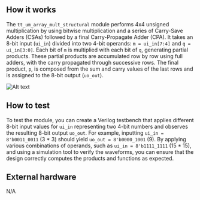 <!---

This file is used to generate your project datasheet. Please fill in the information below and delete any unused
sections.

You can also include images in this folder and reference them in the markdown. Each image must be less than
512 kb in size, and the combined size of all images must be less than 1 MB.
-->

## How it works

The `tt_um_array_mult_structural` module performs 4x4 unsigned multiplication 
by using bitwise multiplication and a series of Carry-Save Adders (CSAs) followed by a final Carry-Propagate Adder (CPA). 
It takes an 8-bit input (`ui_in`) divided into two 4-bit operands: 
`m = ui_in[7:4]` and `q = ui_in[3:0]`. 
Each bit of `m` is multiplied with each bit of `q`, generating partial products. 
These partial products are accumulated row by row using full adders, 
with the carry propagated through successive rows. 
The final product, `p`, is composed from the sum and carry values of the last rows and is assigned to the 8-bit output (`uo_out`).

![Alt text](relative%20path/to/img.jpeg?raw=true "Title")

## How to test

To test the module, you can create a Verilog testbench that applies different 8-bit input values for `ui_in` representing 
two 4-bit numbers and observes the resulting 8-bit output `uo_out`. 
For example, inputting `ui_in = 8'b0011_0011` (3 * 3) should yield `uo_out = 8'b0000_1001` (9). 
By applying various combinations of operands, 
such as `ui_in = 8'b1111_1111` (15 * 15), and using a simulation tool to verify the waveforms, you can ensure that the design correctly 
computes the products and functions as expected.


## External hardware

N/A
